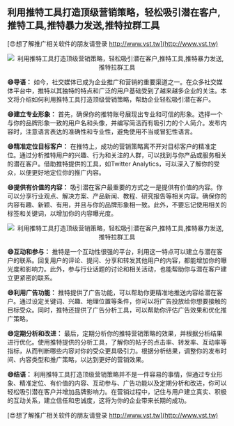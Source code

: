 ## **利用推特工具打造顶级营销策略，轻松吸引潜在客户,推特工具,推特暴力发送,推特拉群工具**

[😍想了解推广相关软件的朋友请登录 http://www.vst.tw](http://www.vst.tw)

 <center><img src="https://vst.tw/MP4/tuiguang/png/3.png" alt="利用推特工具打造顶级营销策略，轻松吸引潜在客户,推特工具,推特暴力发送,推特拉群工具"></center>

**😄导语：**
如今，社交媒体已成为企业推广和营销的重要渠道之一。在众多社交媒体平台中，推特以其独特的特点和广泛的用户基础受到了越来越多企业的关注。本文将介绍如何利用推特工具打造顶级营销策略，帮助企业轻松吸引潜在客户。

**😄建立专业形象：**
首先，确保你的推特账号展现出专业和可信的形象。选择一个与你的品牌形象一致的用户名和头像，并编写简洁而有吸引力的个人简介。发布内容时，注意语言表达的准确性和专业性，避免使用不当或冒犯性语言。

**😄精准定位目标客户：**
在推特上，成功的营销策略离不开对目标客户的精准定位。通过分析推特用户的兴趣、行为和关注的人群，可以找到与你产品或服务相关的潜在客户。借助推特提供的工具，如Twitter Analytics，可以深入了解你的受众，以便更好地定位你的推广内容。

**😄提供有价值的内容：**
吸引潜在客户最重要的方式之一是提供有价值的内容。你可以分享行业观点、解决方案、产品新闻、教程、研究报告等相关内容。确保你的内容有趣、新颖、有用，并且与你的品牌形象相一致。此外，不要忘记使用相关的标签和关键词，以增加你的内容曝光度。

 <center><img src="https://vst.tw/MP4/tuiguang/png/4.png" alt="利用推特工具打造顶级营销策略，轻松吸引潜在客户,推特工具,推特暴力发送,推特拉群工具"></center>

**😄互动和参与：**
推特是一个互动性很强的平台，利用这一特点可以建立与潜在客户的联系。回复用户的评论、提问、分享和转发其他用户的内容，都能增加你的曝光度和影响力。此外，参与行业话题的讨论和相关活动，也能帮助你与潜在客户建立更紧密的联系。

**😄利用广告功能：**
推特提供了广告功能，可以帮助你更精准地推送内容给潜在客户。通过设定关键词、兴趣、地理位置等条件，你可以将广告投放给你想要接触的目标受众。同时，推特还提供了广告分析工具，可以帮助你评估广告效果和优化推广策略。

**😄定期分析和改进：**
最后，定期分析你的推特营销策略的效果，并根据分析结果进行优化。使用推特提供的分析工具，了解你的帖子的点击率、转发率、互动率等指标，从而判断哪些内容对你的受众更具吸引力。根据分析结果，调整你的发布时间、内容类型和推广策略，以达到更好的营销效果。

**😄结语：**
利用推特工具打造顶级营销策略并不是一件容易的事情，但通过专业形象、精准定位、有价值的内容、互动参与、广告功能以及定期分析和改进，你可以轻松吸引潜在客户并增加品牌影响力。在营销过程中，记住与用户建立真实、积极的互动关系，建立信任和忠诚度，这将为你的企业带来长期的成功。

[😍想了解推广相关软件的朋友请登录 http://www.vst.tw](http://www.vst.tw)



